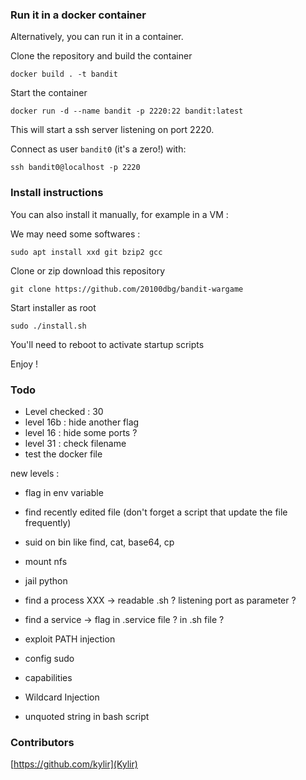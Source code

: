 ### Run it in a docker container

Alternatively, you can run it in a container.

Clone the repository and build the container

```
docker build . -t bandit
```

Start the container

```
docker run -d --name bandit -p 2220:22 bandit:latest
```

This will start a ssh server listening on port 2220.

Connect as user `bandit0` (it's a zero!) with:

```
ssh bandit0@localhost -p 2220
```


### Install instructions

You can also install it manually, for example in a VM :

We may need some softwares :
```
sudo apt install xxd git bzip2 gcc
```

Clone or zip download this repository

```
git clone https://github.com/20100dbg/bandit-wargame
```

Start installer as root

```
sudo ./install.sh
```

You'll need to reboot to activate startup scripts

Enjoy !



### Todo
- Level checked : 30
- level 16b : hide another flag
- level 16 : hide some ports ?
- level 31 : check filename
- test the docker file

new levels :
- flag in env variable
- find recently edited file (don't forget a script that update the file frequently)
- suid on bin like find, cat, base64, cp 
- mount nfs
- jail python
- find a process XXX -> readable .sh ? listening port as parameter ?
- find a service -> flag in .service file ? in .sh file ?

- exploit PATH injection
- config sudo
- capabilities
- Wildcard Injection
- unquoted string in bash script


### Contributors
[https://github.com/kylir](Kylir)

